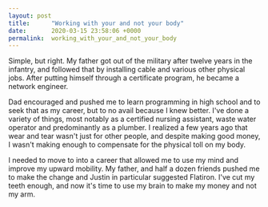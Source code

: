 ```yaml
---
layout: post
title:      "Working with your and not your body"
date:       2020-03-15 23:58:06 +0000
permalink:  working_with_your_and_not_your_body
---
```




Simple, but right. My father got out of the military after twelve years in the infantry, and followed that by installing cable and various other physical jobs. After putting himself through a certificate program, he became a network engineer.

Dad encouraged and pushed me to learn programming in high school and to seek that as my career, but to no avail because I knew better. I've done a variety of things, most notably as a certified nursing assistant, waste water operator and predominantly as a plumber. I realized a few years ago that wear and tear wasn't just for other people, and despite making good money, I wasn't making enough to compensate for the physical toll on my body. 

I needed to move to into a career that allowed me to use my mind and improve my upward mobility. My father, and half a dozen friends pushed me to make the change and Justin in particular suggested Flatiron. I've cut my teeth enough, and now it's time to use my brain to make my money and not my arm.
